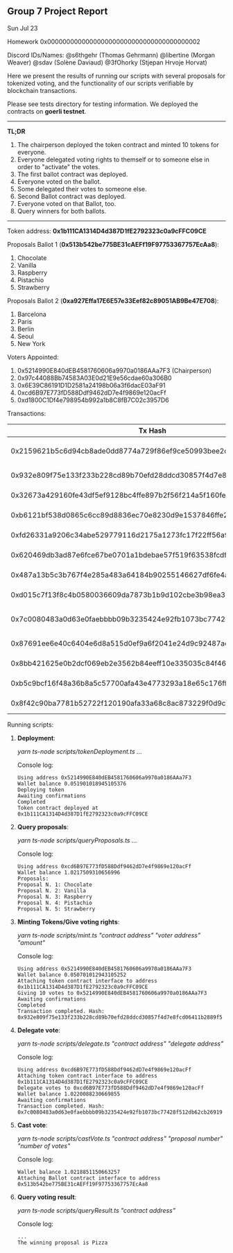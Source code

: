 ## Group 7 Project Report

Sun Jul 23

Homework 0x0000000000000000000000000000000000000002

Discord IDs/Names: @s6thgehr (Thomas Gehrmann) @libertine (Morgan Weaver) @sdav (Solène Daviaud) @3fOhorky (Stjepan Hrvoje Horvat)

Here we present the results of running our scripts with several proposals for tokenized voting, and the functionality of our scripts verifiable by blockchain transactions.

Please see tests directory for testing information. We deployed the contracts on **goerli testnet**.

----------------------------------------------------------------------------------
**TL;DR**
1. The chairperson deployed the token contract and minted 10 tokens for everyone.
2. Everyone delegated voting rights to themself or to someone else in order to "activate" the votes.
3. The first ballot contract was deployed.
4. Everyone voted on the ballot.
5. Some delegated their votes to someone else.
6. Second Ballot contract was deployed.
7. Everyone voted on that Ballot, too.
8. Query winners for both ballots.
----------------------------------------------------------------------------------


Token address: **0x1b111CA1314D4d387D1fE2792323c0a9cFFC09CE**

Proposals Ballot 1 (**0x513b542be775BE31cAEFf19F97753367757EcAa8**): 

1. Chocolate
2. Vanilla
3. Raspberry
4. Pistachio
5. Strawberry

Proposals Ballot 2 (**0xa927Effa17E6E57e33Eef82c89051AB9Be47E708**):

1. Barcelona
2. Paris
3. Berlin
4. Seoul
5. New York

Voters Appointed:

1. 0x5214990E840dEB4581760606a9970a0186AAa7F3 (Chairperson)
2. 0x97c44088Bb74583A03E0d21E9e56cdae60a306B0
3. 0x6E39C86191D1D2581a24198b06a3f6dacE03aF91
4. 0xcd6B97E773fD588Ddf9462dD7e4f9869e120acFf
5. 0xd1800C1Df4e798954b992a1b8C8fB7C02c3957D6

Transactions:

| Tx Hash                                                            | From                                       | To  | Action            | Notes             |
| ------------------------------------------------------------------ | ------------------------------------------ | --- | ----------------- | ----------------- |
| 0x2159621b5c6d94cb8ade0dd8774a729f86ef9ce50993bee2c00e8e8f55ef52fe | 0x5214990e840deb4581760606a9970a0186aaa7f3 | 0x1b111ca1314d4d387d1fe2792323c0a9cffc09ce | run tokenDeployment.ts | Token Contract Creation |
| 0x932e809f75e133f233b228cd89b70efd28ddcd30857f4d7e8fcd06411b2889f5 | 0x5214990e840deb4581760606a9970a0186aaa7f3 | 0x1b111ca1314d4d387d1fe2792323c0a9cffc09ce | run mint.ts | Mint Token |
| 0x32673a429160fe43df5ef9128bc4ffe897b2f56f214a5f160fec6eaf78bdc96c | 0x5214990e840deb4581760606a9970a0186aaa7f3 | 0x1b111ca1314d4d387d1fe2792323c0a9cffc09ce | run mint.ts | Mint Token |
| 0xb6121bf538d0865c6cc89d8836ec70e8230d9e1537846ffe290dc32133b0552b | 0x5214990e840deb4581760606a9970a0186aaa7f3 | 0x1b111ca1314d4d387d1fe2792323c0a9cffc09ce | run mint.ts | Mint Token |
| 0xfd26331a9206c34abe529779116d2175a1273fc17f22ff56a90246a36b7ad3a3 | 0x5214990e840deb4581760606a9970a0186aaa7f3 | 0x1b111ca1314d4d387d1fe2792323c0a9cffc09ce | run mint.ts | Mint Token |
| 0x620469db3ad87e6fce67be0701a1bdebae57f519f63538fcdf8296e32100abc8 | 0x5214990e840deb4581760606a9970a0186aaa7f3 | 0x1b111ca1314d4d387d1fe2792323c0a9cffc09ce | run mint.ts | Mint Token |
| 0x487a13b5c3b767f4e285a483a64184b90255146627df6fe4aaebb1674c6ae913 | 0x5214990e840deb4581760606a9970a0186aaa7f3 | 0x1b111ca1314d4d387d1fe2792323c0a9cffc09ce | run delegate.ts | Delegate Votes |
| 0xd015c7f13f8c4b0580036609da7873b1b9d102cbe3b98ea39fb16cf4bae2ac73 | 0x5214990e840deb4581760606a9970a0186aaa7f3 | 0x1b111ca1314d4d387d1fe2792323c0a9cffc09ce | run delegate.ts | Delegate Votes |
| 0x7c0080483a0d63e0faebbbb09b3235424e92fb1073bc77428f512db62cb26919 | 0xcd6B97E773fD588Ddf9462dD7e4f9869e120acFf | 0x1b111CA1314D4d387D1fE2792323c0a9cFFC09CE | run delegate.ts | Delegate self as voter |
| 0x87691ee6e40c6404e6d8a515d0ef9a6f2041e24d9c92487aca62d24b136cedc3 | 0x97c44088bb74583a03e0d21e9e56cdae60a306b0 | 0x1b111ca1314d4d387d1fe2792323c0a9cffc09ce | run delegate.ts | Delegate Votes |
| 0x8bb421625e0b2dcf069eb2e3562b84eeff10e335035c84f4696ab419ebab7b6a | 0x5214990e840deb4581760606a9970a0186aaa7f3 | 0x1b111ca1314d4d387d1fe2792323c0a9cffc09ce | run delegate.ts | Delegate Votes |
| 0xb5c9bcf16f48a36b8a5c57700afa43e4773293a18e65c176ff9bad326447f30e | 0xcd6B97E773fD588Ddf9462dD7e4f9869e120acFf | 0x513b542be775BE31cAEFf19F97753367757EcAa8 | run castVote.ts | Cast vote|
| 0x8f42c90ba7781b52722f120190afa33a68c8ac873229f0d9ce87d5f8c2dec525 | 0xcd6B97E773fD588Ddf9462dD7e4f9869e120acFf | 0xa927Effa17E6E57e33Eef82c89051AB9Be47E708 | run castVote.ts | Cast vote |

Running scripts:

1. **Deployment**:

   *yarn ts-node scripts/tokenDeployment.ts ...*
   
   Console log:
   ```
   Using address 0x5214990E840dEB4581760606a9970a0186AAa7F3
   Wallet balance 0.051901018945105376
   Deploying token
   Awaiting confirmations
   Completed
   Token contract deployed at 0x1b111CA1314D4d387D1fE2792323c0a9cFFC09CE
   ```
   
2. **Query proposals**:

   *yarn ts-node scripts/queryProposals.ts ...*
   
   Console log:
   ```
   Using address 0xcd6B97E773fD588Ddf9462dD7e4f9869e120acFf
   Wallet balance 1.0217509310656996
   Proposals:
   Proposal N. 1: Chocolate
   Proposal N. 2: Vanilla
   Proposal N. 3: Raspberry
   Proposal N. 4: Pistachio
   Proposal N. 5: Strawberry
   ```

3. **Minting Tokens/Give voting rights**:

   *yarn ts-node scripts/mint.ts "contract address" "voter address" "amount"*
   
   Console log:
   ```
   Using address 0x5214990E840dEB4581760606a9970a0186AAa7F3
   Wallet balance 0.050701012943105252
   Attaching token contract interface to address 0x1b111CA1314D4d387D1fE2792323c0a9cFFC09CE
   Giving 10 votes to 0x5214990E840dEB4581760606a9970a0186AAa7F3
   Awaiting confirmations
   Completed
   Transaction completed. Hash: 0x932e809f75e133f233b228cd89b70efd28ddcd30857f4d7e8fcd06411b2889f5
   ```
   
4. **Delegate vote**:

   *yarn ts-node scripts/delegate.ts "contract address" "delegate address"*
   
   Console log:
   ```
   Using address 0xcd6B97E773fD588Ddf9462dD7e4f9869e120acFf
   Attaching token contract interface to address 0x1b111CA1314D4d387D1fE2792323c0a9cFFC09CE
   Delegate votes to 0xcd6B97E773fD588Ddf9462dD7e4f9869e120acFf
   Wallet balance 1.0220088230669855
   Awaiting confirmations
   Transaction completed. Hash: 0x7c0080483a0d63e0faebbbb09b3235424e92fb1073bc77428f512db62cb26919
   ```
   
5. **Cast vote**:

   *yarn ts-node scripts/castVote.ts "contract address" "proposal number" "number of votes"*
   
   Console log:
   ```
   Wallet balance 1.0218851150663257
   Attaching Ballot contract interface to address 0x513b542be775BE31cAEFf19F97753367757EcAa8
   ```
   
6. **Query voting result**:

   *yarn ts-node scripts/queryResult.ts "contract address"*
   
   Console log:
   ```
   ...
   The winning proposal is Pizza
   ```

